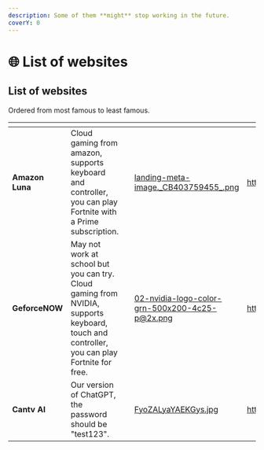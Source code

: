 ```yaml
---
description: Some of them **might** stop working in the future.
coverY: 0
---
```


# 🌐 List of websites

## List of websites

Ordered from most famous to least famous.



<table data-view="cards"><thead><tr><th></th><th></th><th></th><th data-hidden data-card-cover data-type="files"></th><th data-hidden data-card-target data-type="content-ref"></th></tr></thead><tbody><tr><td><strong>Amazon Luna</strong></td><td>Cloud gaming from amazon, supports keyboard and controller, you can play Fortnite with a Prime subscription.</td><td></td><td><a href=".gitbook/assets/landing-meta-image._CB403759455_.png">landing-meta-image._CB403759455_.png</a></td><td><a href="https://luna.amazon.com/">https://luna.amazon.com/</a></td></tr><tr><td><strong>GeforceNOW</strong></td><td>May not work at school but you can try. Cloud gaming from NVIDIA, supports keyboard, touch and controller, you can play Fortnite for free.</td><td></td><td><a href=".gitbook/assets/02-nvidia-logo-color-grn-500x200-4c25-p@2x.png">02-nvidia-logo-color-grn-500x200-4c25-p@2x.png</a></td><td><a href="https://play.geforcenow.com">https://play.geforcenow.com</a></td></tr><tr><td><strong>Cantv AI</strong></td><td>Our version of ChatGPT, the password should be "test123".</td><td></td><td><a href=".gitbook/assets/FyoZALyaYAEKGys.jpg">FyoZALyaYAEKGys.jpg</a></td><td><a href="https://shinonome.vercel.app">https://shinonome.vercel.app</a></td></tr></tbody></table>
